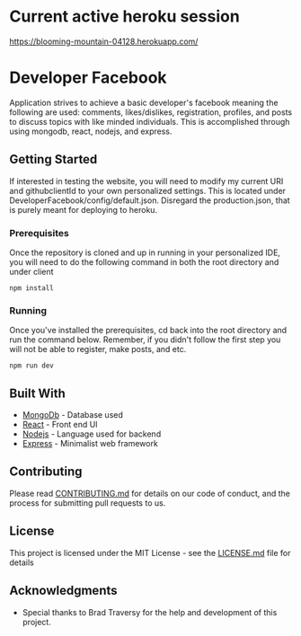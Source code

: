 # Current active heroku session

https://blooming-mountain-04128.herokuapp.com/

# Developer Facebook

Application strives to achieve a basic developer's facebook meaning the following are used: comments, likes/dislikes, registration, profiles, and posts to discuss topics with like minded individuals. This is accomplished through using mongodb, react, nodejs, and express.

## Getting Started

If interested in testing the website, you will need to modify my current URI and githubclientId to your own personalized settings. This is located under DeveloperFacebook/config/default.json. Disregard the production.json, that is purely meant for deploying to heroku.

### Prerequisites

Once the repository is cloned and up in running in your personalized IDE, you will need to do the following command in both the root directory and under client

```
npm install
```

### Running

Once you've installed the prerequisites, cd back into the root directory and run the command below. Remember, if you didn't follow the first step you will not be able to register, make posts, and etc.

```
npm run dev
```


## Built With

* [MongoDb](https://www.mongodb.com/) - Database used
* [React](https://reactjs.org/) - Front end UI
* [Nodejs](https://nodejs.org/en/) - Language used for backend
* [Express](https://expressjs.com/) - Minimalist web framework

## Contributing

Please read [CONTRIBUTING.md](https://gist.github.com/PurpleBooth/b24679402957c63ec426) for details on our code of conduct, and the process for submitting pull requests to us.

## License

This project is licensed under the MIT License - see the [LICENSE.md](LICENSE.md) file for details

## Acknowledgments

* Special thanks to Brad Traversy for the help and development of this project.
